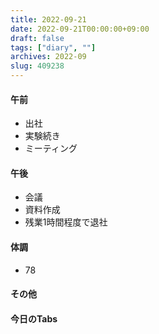 ```yaml
---
title: 2022-09-21
date: 2022-09-21T00:00:00+09:00
draft: false
tags: ["diary", ""]
archives: 2022-09
slug: 409238
---
```

#### 午前
- 出社
- 実験続き
- ミーティング
#### 午後
- 会議
- 資料作成
- 残業1時間程度で退社
#### 体調
- 78
#### その他
#### 今日のTabs